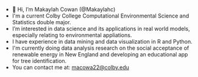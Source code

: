 - 👋 Hi, I’m Makaylah Cowan (@Makaylahc)
- I'm a current Colby College Computational Environmental Science and Statistics double major. 
- I’m interested in data science and its applications in real world models, especially relating to environmental appliations.
- I have experience in data mining and data visualization in R and Python.
- I'm currently doing data analysis research on the social acceptance of renewable energy in New England and developing an educational app for tree identification.
- You can contact me at: macowa22@colby.edu

<!---
Makaylahc/Makaylahc is a ✨ special ✨ repository because its `README.md` (this file) appears on your GitHub profile.
You can click the Preview link to take a look at your changes.
--->
